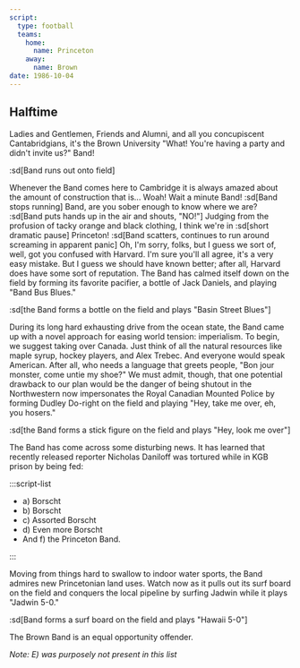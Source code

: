 ```yaml
---
script:
  type: football
  teams:
    home:
      name: Princeton
    away:
      name: Brown
date: 1986-10-04
---
```


## Halftime

Ladies and Gentlemen, Friends and Alumni, and all you concupiscent Cantabridgians, it's the Brown University "What! You're having a party and didn't invite us?" Band!

:sd[Band runs out onto field]

Whenever the Band comes here to Cambridge it is always amazed about the amount of construction that is... Woah! Wait a minute Band! :sd[Band stops running] Band, are you sober enough to know where we are? :sd[Band puts hands up in the air and shouts, "NO!"] Judging from the profusion of tacky orange and black clothing, I think we're in :sd[short dramatic pause] Princeton! :sd[Band scatters, continues to run around screaming in apparent panic] Oh, I'm sorry, folks, but I guess we sort of, well, got you confused with Harvard. I'm sure you'll all agree, it's a very easy mistake. But I guess we should have known better; after all, Harvard does have some sort of reputation. The Band has calmed itself down on the field by forming its favorite pacifier, a bottle of Jack Daniels, and playing "Band Bus Blues."

:sd[the Band forms a bottle on the field and plays "Basin Street Blues"]

During its long hard exhausting drive from the ocean state, the Band came up with a novel approach for easing world tension: imperialism. To begin, we suggest taking over Canada. Just think of all the natural resources like maple syrup, hockey players, and Alex Trebec. And everyone would speak American. After all, who needs a language that greets people, "Bon jour monster, come untie my shoe?" We must admit, though, that one potential drawback to our plan would be the danger of being shutout in the Northwestern now impersonates the Royal Canadian Mounted Police by forming Dudley Do-right on the field and playing "Hey, take me over, eh, you hosers."

:sd[the Band forms a stick figure on the field and plays "Hey, look me over"]

The Band has come across some disturbing news. It has learned that recently released reporter Nicholas Daniloff was tortured while in KGB prison by being fed:

:::script-list

- a) Borscht
- b) Borscht
- c) Assorted Borscht
- d) Even more Borscht
- And f) the Princeton Band.

:::

Moving from things hard to swallow to indoor water sports, the Band admires new Princetonian land uses. Watch now as it pulls out its surf board on the field and conquers the local pipeline by surfing Jadwin while it plays "Jadwin 5-0."

:sd[Band forms a surf board on the field and plays "Hawaii 5-0"]

The Brown Band is an equal opportunity offender.

_Note: E) was purposely not present in this list_
